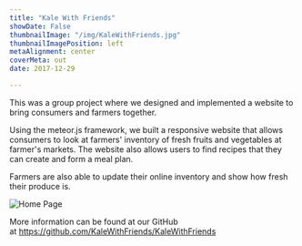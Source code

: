 ```yaml
---
title: "Kale With Friends"
showDate: False
thumbnailImage: "/img/KaleWithFriends.jpg"
thumbnailImagePosition: left
metaAlignment: center
coverMeta: out
date: 2017-12-29

---
```

This was a group project where we designed and implemented a website to bring consumers and farmers together.

<!--more-->

Using the meteor.js framework, we built a responsive website that allows consumers to look at farmers' inventory of fresh fruits and vegetables at farmer's markets. The website also allows users to find recipes that they can create and form a meal plan.

Farmers are also able to update their online inventory and show how fresh their produce is.


 ![Home Page](/img/KaleWithFriends.jpg)

More information can be found at our GitHub at https://github.com/KaleWithFriends/KaleWithFriends


